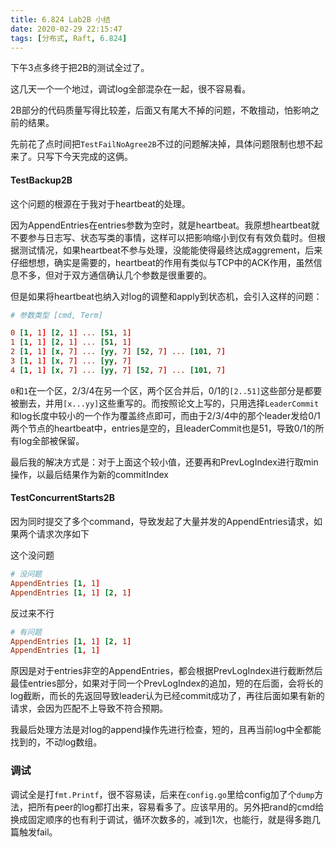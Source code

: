 ```yaml
---
title: 6.824 Lab2B 小结
date: 2020-02-29 22:15:47
tags: [分布式, Raft, 6.824]
---
```


下午3点多终于把2B的测试全过了。

这几天一个一个地过，调试log全部混杂在一起，很不容易看。

2B部分的代码质量写得比较差，后面又有尾大不掉的问题，不敢擅动，怕影响之前的结果。

先前花了点时间把`TestFailNoAgree2B`不过的问题解决掉，具体问题限制也想不起来了。只写下今天完成的这俩。

#### TestBackup2B

这个问题的根源在于我对于heartbeat的处理。

因为AppendEntries在entries参数为空时，就是heartbeat。我原想heartbeat就不要参与日志写、状态写类的事情，这样可以把影响缩小到仅有有效负载时。但根据测试情况，如果heartbeat不参与处理，没能能使得最终达成aggrement，后来仔细想想，确实是需要的，heartbeat的作用有类似与TCP中的ACK作用，虽然信息不多，但对于双方通信确认几个参数是很重要的。

但是如果将heartbeat也纳入对log的调整和apply到状态机，会引入这样的问题：


```conf
# 参数类型 [cmd, Term]

0 [1, 1] [2, 1] ... [51, 1]
1 [1, 1] [2, 1] ... [51, 1]
2 [1, 1] [x, 7] ... [yy, 7] [52, 7] ... [101, 7]
3 [1, 1] [x, 7] ... [yy, 7]
4 [1, 1] [x, 7] ... [yy, 7] [52, 7] ... [101, 7]
```

`0`和`1`在一个区，2/3/4在另一个区，两个区合并后，0/1的`[2..51]`这些部分是都要被删去，并用`[x...yy]`这些重写的。而按照论文上写的，只用选择`LeaderCommit`和log长度中较小的一个作为覆盖终点即可，而由于2/3/4中的那个leader发给0/1两个节点的heartbeat中，entries是空的，且leaderCommit也是51，导致0/1的所有log全部被保留。

最后我的解决方式是：对于上面这个较小值，还要再和PrevLogIndex进行取min操作，以最后结果作为新的commitIndex

#### TestConcurrentStarts2B

因为同时提交了多个command，导致发起了大量并发的AppendEntries请求，如果两个请求次序如下


这个没问题

```conf
# 没问题
AppendEntries [1, 1]
AppendEntries [1, 1] [2, 1]
```


反过来不行
```conf
# 有问题
AppendEntries [1, 1] [2, 1]
AppendEntries [1, 1]
```

原因是对于entries非空的AppendEntries，都会根据PrevLogIndex进行截断然后最佳entries部分，如果对于同一个PrevLogIndex的追加，短的在后面，会将长的log截断，而长的先返回导致leader认为已经commit成功了，再往后面如果有新的请求，会因为匹配不上导致不符合预期。

我最后处理方法是对log的append操作先进行检查，短的，且再当前log中全都能找到的，不动log数组。



### 调试

调试全是打`fmt.Printf`，很不容易读，后来在`config.go`里给config加了个`dump`方法，把所有peer的log都打出来，容易看多了。应该早用的。另外把rand的cmd给换成固定顺序的也有利于调试，循环次数多的，减到1次，也能行，就是得多跑几篇触发fail。
